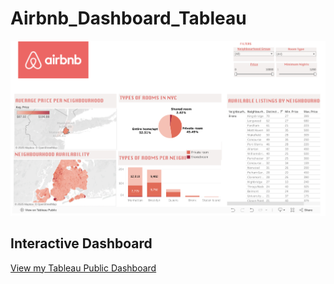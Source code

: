 # Airbnb_Dashboard_Tableau

![Dashboard Preview](https://github.com/Raghav170699/Airbnb_Dashboard_Tableau/blob/main/Airbnb_Dash_Tableau.png)

## Interactive Dashboard
[View my Tableau Public Dashboard](https://public.tableau.com/app/profile/raghav5168/viz/AirbnbDashboard_16653180173910/Dashboard1)

